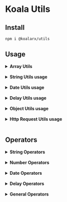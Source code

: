 # Koala Utils

## Install

```bash
npm i @koalarx/utils
```

## Usage

<details>
 <summary><strong>Array Utils</strong></summary>
 
### merge
```bash
let arraySample = [1]
arraySample = klArray(arraySample).merge([2]).getValue();

console.log(arraySample);// [1,2]

````
### map
```bash
const result = klArray([{name: 'test1'}, {name: 'test2'}])
  .map(item => {
    if (item.name === 'test2') {
      item.name = 'Hello World';
    }
    return item;
  }).getValue();

console.log(result);// [{name: 'test1'}, {name: 'Hello World'}]
````

### filter

```bash
let result = klArray([
  {teste: 123},
  {teste2: 543}
]).filter("123", "teste").getValue();

console.log(result);// [{teste: 123}]
```

### getIndex

```bash
let index = klArray([
  {teste: 123},
  {teste: "123"}
]).getIndex("teste",123);

console.log(index);// 0
```

### split

```bash
let result = klArray([1,2,3,4]).split(2).getValue();

console.log(result);// [[1,2],[3,4]]
```

### toString

```bash
let result = klArray([1,2,3,4]).toString(',').getValue();

console.log(result);// "1,2,3,4"
```

### orderBy

```bash
let result = klArray([
  {date: new Date('2020-06-18')},
  {date: new Date('2020-06-15')},
  {date: new Date('2020-06-17')},
  {date: new Date('2020-06-20')}
]).orderBy('date').getValue();

// [
//   {date: new Date('2020-06-15')},
//   {date: new Date('2020-06-17')},
//   {date: new Date('2020-06-18')},
//   {date: new Date('2020-06-20')}
// ]
console.log(result);

//inverse
let result = klArray([
  {date: new Date('2020-06-18')},
  {date: new Date('2020-06-15')},
  {date: new Date('2020-06-17')},
  {date: new Date('2020-06-20')}
]).orderBy('date',true);

// [
//   {date: new Date('2020-06-20')},
//   {date: new Date('2020-06-18')},
//   {date: new Date('2020-06-17')},
//   {date: new Date('2020-06-15')}
// ]
console.log(result);
```

### toBase64

```bash
let result = klArray([
  {nome: 'Teste 1'},
  {nome: 'Teste 2'}
]).toBase64().getValue();

console.log(result);// "bm9tZQpUZXN0ZSAxClRlc3RlIDI="
```

### pipe

```bash
let result = klArray([
  {proposal: '123'},
  {proposal: '456'},
  {proposal: '789'}
]).pipe<number>(objProposta => {
    return klArray.getValue().map((item) => parseInt(item.proposal));
  })
  .getValue();

console.log(result);// [123,456,789]
```

### pipeAsync

```bash
let result = (await klArray([
  {proposal: '123'},
  {proposal: '456'},
  {proposal: '789'}
]).pipeAsync<number>(async objProposta => {
    await KlDelay.waitfor(300);
    return klArray.getValue().map((item) => parseInt(item.proposal));
  }))
  .getValue();

console.log(result);// [123,456,789]
```

### shuffle

```bash
let result = klArray([
  {id: 1},
  {id: 2},
  {id: 3}
]).shuffle()
  .getValue();

console.log(result);// [{id: 3},{id: 1},{id: 2}]
```

</details><br>

<details>
 <summary><strong>String Utils usage</strong></summary>
 
### clear
```bash
let result = klString('Olá Mundo').clear().getValue();

console.log(result);// "Ola Mundo"

let result = klString('Olá Mundo').clear('-').getValue();

console.log(result);// "Ola-Mundo"

````
### nbl2br
```bash
let result = klString('Olá\nMundo').nbl2br().getValue();

console.log(result);// "Olá<br/>Mundo"
````

### maskCpf

```bash
let result = klString('47695329037').maskCpf().getValue();

console.log(result);// "476.953.290-37"
```

### maskCnpj

```bash
let result = klString('5581451000183').maskCnpj().getValue();

console.log(result);// "05.581.451/0001-83"
```

### toCamelCase

```bash
let result = kLString('Olá Mundo').toCamelCase().getValue();

console.log(result);// "olaMundo"
```

### split

```bash
let result = klString('1,2').split().getValue();

console.log(result);// ['1', '2']
```

### unmaskCoin

```bash
let result = klString().unmaskCoin().getValue();

console.log(result);// 1000
```

### concat

```bash
let result = klString('teste').concat('1').getValue();

console.log(result);// "teste1"

let result = klString('1').concat('teste', true).getValue();

console.log(result);// "teste1"
```

### random

```bash
let result = klString('').random(4, true, true, true, true).getValue();

console.log(result);// "4Oa@"
```

### toBase64

```bash
let result = klString('teste').toBase64().getValue();

console.log(result);// "dGVzdGU="
```

### replace

````bash
let result = klString('Hellow World').replace('Hellow', 'Hello').getValue();

console.log(result);// 1000
</details><br>

<details>
 <summary><strong>Number Utils usage</strong></summary>

### random
```bash
let result = klNumber().random(1000, 2000).getValue();

console.log(result);// 1389
````

### maskCoin

```bash
let result = klNumber(1000).maskCoin().getValue();

console.log(result);// "R$ 1.000,00"
```

</details><br>

<details>
 <summary><strong>Date Utils usage</strong></summary>
 
### format
```bash
let result = klDate('2020-06-20').format('DD/MM/YYYY').getValue();

console.log(result);// '20/06/2020'

let result = klDate().format('HH:mm:ss').getValue();

console.log(result);// '00:00:00'

let result = klDate().format().getValue();

console.log(result);// '20/06/2020 00:00:00'

let result = klDate('2020-06-20T13:51:00', '+0300').format().getValue();

console.log(result);// '20/06/2020 07:51:00'

````
### add
```bash
let result = kLDate('2020-01-01').add({qtd: 1, type: 'days'}).getValue();

console.log(result);// Date('2020-01-02')

let result = klDate('2020-10-30')
  .add({qtd: 1, type: 'days', ignoreDays: [
    KlDateDay.saturday,
    KlDateDay.sunday
  ])
  .getValue();

console.log(result);// Date('2020-11-02')
````

### sub

```bash
let result = klDate('2020-01-02').sub({qtd: 1, type: 'days'}).getValue();

console.log(result);// Date('2020-01-01')

let result = klDate('2020-10-30')
  .sub({qtd: 1, type: 'days', ignoreDays: [
      KlDateDay.saturday,
      KlDateDay.sunday
  ])
  .getValue();

console.log(result);// Date('2020-11-23')
```

### diff

```bash
let result = klDate('2020-11-02').diff('2020-11-03').getValue();

console.log(result);// 1
```

### isHoliday

```bash
let result = klDate('2020-11-02').isHoliday();

console.log(result);// true
```

</details><br>

<details>
 <summary><strong>Delay Utils usage</strong></summary>
 
### waitFor
```bash
public async ForAsyncFunctions(){
    await KlDelay.waitFor(1000); // wait's 1s after to pass new line
    // some code
}
```
</details><br>

<details>
 <summary><strong>Object Utils usage</strong></summary>
 
### merge
```bash
let result = klObject({teste: 1}).merge({teste2: 2}).getValue();

console.log(result); // {teste: 1,teste2: 2}

````
### toString
```bash
let result = klObject({
  param1: "Hello",
  param2: "World"
}).toString(['param1','param2']).getValue();

console.log(result); // "Hello World"
````

</details><br>

<details>
 <summary><strong>Http Request Utils usage</strong></summary>
 
### request
```bash
let result = await klRequest('https://exemple.com').get<Users[]>('/users', {name: 'test'});

console.log(result); // {statusCode: number, data: Users[]}

````
</details><br>

## Operators
<details>
 <summary><strong>String Operators</strong></summary>

```bash
import {
  maskCpf,
  maskCnpj,
  randomString,
  clear,
  unmaskCoin,
  toCamelCase,
  nbl2br
} from '@koalarx/utils/operators/string';

maskCpf('11111111111') //111.111.111-11
maskCnpj('11111111000111') //11.111.111/0001-11
randomString(4, true, true, true, true) //1Aa$
clear('Olá Mundo') //Ola Mundo
unmaskCoin('R$ 1.000,00') //1000
toCamelCase('Olá Mundo') //olaMundo
nbl2br('Line1\nLine2') // Line1<br/>Line2
````

</details><br>

<details>
 <summary><strong>Number Operators</strong></summary>
 
```bash
import { maskCoin } from '@koalarx/utils/operators/number';

maskCoin(1000) //R\$ 1.000,00

````
</details><br>

<details>
 <summary><strong>Date Operators</strong></summary>

```bash
import {
  format,
  isHoliday,
  add,
  sub,
  diff
} from '@koalarx/utils/operators/date';

format('2020-01-01', 'DD/MM/YYYY') //01/01/2020
isHoliday('2020-01-01') //true
add('2020-01-01', 2) //2020-01-03
sub('2020-01-03', 2) //2020-01-01
diff('2020-01-01', '2020-01-03') //2
````

</details><br>

<details>
 <summary><strong>Delay Operators</strong></summary>
 
```bash
import { delay } from '@koalarx/utils/operators/delay';

delay(2000).then();

````
</details><br>

<details>
 <summary><strong>General Operators</strong></summary>

```bash
import { clone, shuffleArray } from '@koalarx/utils/operators';

clone({test: 1}) // {test: 1};
shuffleArray([ {id: 1}, {id: 2}, {id: 3} ]);// [ {id: 3}, {id: 1}, {id: 2} ]
````

</details><br>
